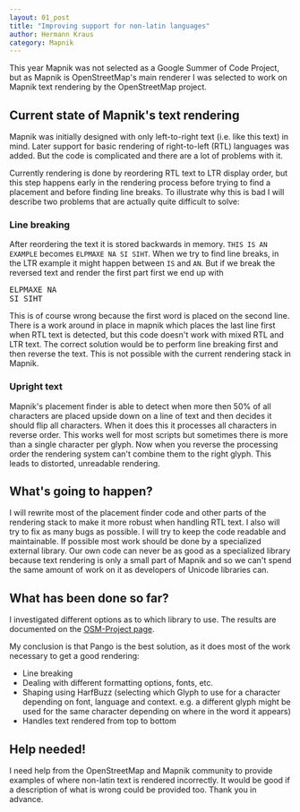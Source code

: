 ```yaml
---
layout: 01_post
title: "Improving support for non-latin languages"
author: Hermann Kraus
category: Mapnik
---
```


This year Mapnik was not selected as a Google Summer of Code Project, but as Mapnik is OpenStreetMap's main renderer I was selected to work on Mapnik text rendering by the OpenStreetMap project.
 
## Current state of Mapnik's text rendering

Mapnik was initially designed with only left-to-right text (i.e. like this text) in mind. Later support for basic rendering of right-to-left (RTL) languages was added. But the code is complicated and there are a lot of problems with it.
 
Currently rendering is done by reordering RTL text to LTR display order, but this step happens early in the rendering process before trying to find a placement and before finding line breaks. To illustrate why this is bad I will describe two problems that are actually quite difficult to solve:

### Line breaking

After reordering the text it is stored backwards in memory. `THIS IS AN EXAMPLE` becomes `ELPMAXE NA SI SIHT`. When we try to find line breaks, in the LTR example it might happen between ``IS`` and ``AN``. But if we break the reversed text and render the first part first we end up with
<pre>
ELPMAXE NA
SI SIHT
</pre>
This is of course wrong because the first word is placed on the second line. There is a work around in place in mapnik which places the last line first when RTL text is detected, but this code doesn't work with mixed RTL and LTR text.
The correct solution would be to perform line breaking first and then reverse the text. This is not possible with the current rendering stack in Mapnik.

### Upright text

Mapnik's placement finder is able to detect when more then 50% of all characters are placed upside down on a line of text and then decides it should flip all characters. When it does this it processes all characters in reverse order. This works well for most scripts but sometimes there is more than a single character per glyph. Now when you reverse the processing order the rendering system can't combine them to the right glyph. This leads to distorted, unreadable rendering.
 
## What's going to happen?

I will rewrite most of the placement finder code and other parts of the rendering stack to make it more robust when handling RTL text. I also will try to fix as many bugs as possible. I will try to keep the code readable and maintainable. If possible most work should be done by a specialized external library. Our own code can never be as good as a specialized library because text rendering is only a small part of Mapnik and so we can't spend the same amount of work on it as developers of Unicode libraries can.
 
## What has been done so far?

I investigated different options as to which library to use. The results are documented on the [OSM-Project page](http://wiki.openstreetmap.org/wiki/Google_Summer_of_Code/2012/Improve_support_for_non-latin_languages_in_Mapnik_text_rendering).

 
My conclusion is that Pango is the best solution, as it does most of the work necessary to get a good rendering:

* Line breaking
* Dealing with different formatting options, fonts, etc.
* Shaping using HarfBuzz (selecting which Glyph to use for a character depending on font, language and context. e.g. a different glyph might be used for the same character depending on where in the word it appears)
* Handles text rendered from top to bottom
 
## Help needed!

I need help from the OpenStreetMap and Mapnik community to provide examples of where non-latin text is rendered incorrectly. It would be good if a description of what is wrong could be provided too. Thank you in advance.
